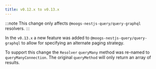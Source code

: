 ```yaml
---
title: v0.12.x to v0.13.x
---
```


:::note
This change only affects `@moogs-nestjs-query/query-graphql` resolvers. 
:::  


In the `v0.13.x` a new feature was added to `@moogs-nestjs-query/query-graphql` to allow for specifying an alternate paging strategy.

To support this change the `Resolver` `queryMany` method was re-named to `queryManyConnection`. The original `queryMethod` will only return an array of results.

